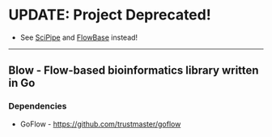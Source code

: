 # UPDATE: Project Deprecated!

* See [SciPipe](http://scipipe.org) and [FlowBase](http://flowbase.org) instead!

----

## Blow - Flow-based bioinformatics library written in Go

### Dependencies
- GoFlow - https://github.com/trustmaster/goflow
